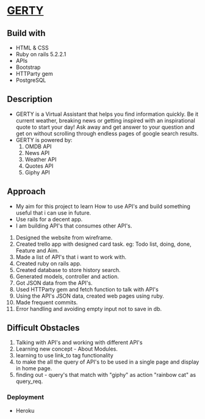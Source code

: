 # [GERTY](https://gerty-app-5.herokuapp.com/)

## Build with
- HTML & CSS
- Ruby on rails 5.2.2.1
- APIs
- Bootstrap
- HTTParty gem
- PostgreSQL

## Description
 - GERTY is a Virtual Assistant that helps you find information quickly. Be it current weather,
    breaking news or getting inspired with an inspirational quote to start your day!
    Ask away and get answer to your question and get on without scrolling through endless pages
    of google search results.
 -  GERTY is powered by:
    1. OMDB API
    2. News API
    3. Weather API
    4. Quotes API
    5. Giphy API

## Approach

- My aim for this project to learn How to use API's and build something useful that i can use in future.
- Use rails for a decent app.
- I am building API's that consumes other API's.

1. Designed the website from wireframe.
2. Created trello app with designed card task. eg: Todo list, doing, done, Feature and Aim.
3. Made a list of API's that i want to work with.
4. Created ruby on rails app.
5. Created database to store history search.
6. Generated models, controller and action.
7. Got JSON data from the API's.
8. Used HTTParty gem and fetch function to talk with API's
9. Using the API's JSON data, created web pages using ruby.
10. Made frequent commits.
11. Error handling and avoiding empty input not to save in db.

## Difficult Obstacles

1. Talking with API's and working with different API's
2. Learning new concept - About Modules.
3. learning to use link_to tag functionality
4. to make the all the query of API's to be used in a single page and display in home page.
5. finding out - query's that match with "giphy" as action "rainbow cat" as query_req.

### Deployment 
- Heroku
